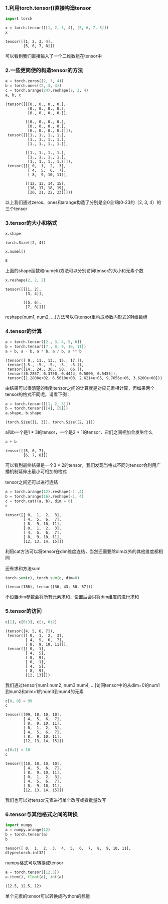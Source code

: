 ### 1.利用torch.tensor()直接构造tensor


```python
import torch

x = torch.tensor([[1, 2, 3, 4], [5, 6, 7, 8]])
x
```




    tensor([[1, 2, 3, 4],
            [5, 6, 7, 8]])



可以看到我们直接输入了一个二维数组在tensor中



### 2.一些更简便的构造tensor的方法


```python
a = torch.zeros((2, 3, 4))
b = torch.ones((2, 3, 4))
c = torch.arange(24).reshape(2, 3, 4)
a, b, c
```




    (tensor([[[0., 0., 0., 0.],
              [0., 0., 0., 0.],
              [0., 0., 0., 0.]],
     
             [[0., 0., 0., 0.],
              [0., 0., 0., 0.],
              [0., 0., 0., 0.]]]),
     tensor([[[1., 1., 1., 1.],
              [1., 1., 1., 1.],
              [1., 1., 1., 1.]],
     
             [[1., 1., 1., 1.],
              [1., 1., 1., 1.],
              [1., 1., 1., 1.]]]),
     tensor([[[ 0,  1,  2,  3],
              [ 4,  5,  6,  7],
              [ 8,  9, 10, 11]],
     
             [[12, 13, 14, 15],
              [16, 17, 18, 19],
              [20, 21, 22, 23]]]))



以上我们通过zeros、ones和arange构造了分别是全0全1和0-23的（2, 3, 4）的三个tensor

### 3.tensor的大小和格式


```python
x.shape
```




    torch.Size([2, 4])




```python
x.numel()
```




    8



上面的shape函数和numel()方法可以分别访问tensor的大小和元素个数


```python
x.reshape(2, 2, 2)
```




    tensor([[[1, 2],
             [3, 4]],
    
            [[5, 6],
             [7, 8]]])



reshape(num1, num2, ...)方法可以将tensor重构成参数内形式的N维数组


### 4.tensor的计算


```python
a = torch.tensor([2., 3, 4, 5, 6])
b = torch.tensor([7., 8, 9, 10, 11])
a + b, a - b, a * b, a / b, a ** b
```




    (tensor([ 9., 11., 13., 15., 17.]),
     tensor([-5., -5., -5., -5., -5.]),
     tensor([14., 24., 36., 50., 66.]),
     tensor([0.2857, 0.3750, 0.4444, 0.5000, 0.5455]),
     tensor([1.2800e+02, 6.5610e+03, 2.6214e+05, 9.7656e+06, 3.6280e+08]))



由结果可以很清楚的看到tensor之间的计算就是对应元素相计算，但如果两个tensor的格式不同呢，请看下例：


```python
a = torch.tensor([[1, 2, 3]])
b = torch.tensor([[4], [5]])
a.shape, b.shape
```




    (torch.Size([1, 3]), torch.Size([2, 1]))



a和b一个是1 * 3的tensor，一个是2 * 1的tensor，它们之间相加会发生什么


```python
a + b
```




    tensor([[5, 6, 7],
            [6, 7, 8]])



可以看到最终结果是一个3 * 2的tensor，我们发现当格式不同时tensor会利用广播机制延伸出最小可相加的格式

tensor之间还可以进行连结


```python
a = torch.arange(12).reshape(-1 ,4)
b = torch.arange(16).reshape(-1, 4)
c = torch.cat((a, b), dim = 0)
c
```




    tensor([[ 0,  1,  2,  3],
            [ 4,  5,  6,  7],
            [ 8,  9, 10, 11],
            [ 0,  1,  2,  3],
            [ 4,  5,  6,  7],
            [ 8,  9, 10, 11],
            [12, 13, 14, 15]])



利用cat方法可以将tensor在dim维度连结，当然还需要除dim以外的其他维度都相同

还有求和方法sum


```python
torch.sum(c), torch.sum(c, dim=0)
```




    (tensor(186), tensor([36, 43, 50, 57]))



不设置dim参数会将所有元素求和，设置后会只将dim维度的进行求和


### 5.tensor的访问


```python
c[1], c[0:3], c[:, 0:2]
```




    (tensor([4, 5, 6, 7]),
     tensor([[ 0,  1,  2,  3],
             [ 4,  5,  6,  7],
             [ 8,  9, 10, 11]]),
     tensor([[ 0,  1],
             [ 4,  5],
             [ 8,  9],
             [ 0,  1],
             [ 4,  5],
             [ 8,  9],
             [12, 13]]))



我们通过tensor[num1:num2, num3:num4, ...]访问tensor中的从dim=0的num1到num2和dim=1的num3到num4的元素


```python
c[0, 0] = 99
c
```




    tensor([[99, 10, 10, 10],
            [ 4,  5,  6,  7],
            [ 8,  9, 10, 11],
            [ 0,  1,  2,  3],
            [ 4,  5,  6,  7],
            [ 8,  9, 10, 11],
            [12, 13, 14, 15]])




```python
c[0:1] = 10
c
```




    tensor([[10, 10, 10, 10],
            [ 4,  5,  6,  7],
            [ 8,  9, 10, 11],
            [ 0,  1,  2,  3],
            [ 4,  5,  6,  7],
            [ 8,  9, 10, 11],
            [12, 13, 14, 15]])



我们也可以对tensor元素进行单个改写或者批量改写

### 6.tensor与其他格式之间的转换


```python
import numpy
a = numpy.arange(12)
b = torch.tensor(a)
b
```




    tensor([ 0,  1,  2,  3,  4,  5,  6,  7,  8,  9, 10, 11], dtype=torch.int32)



numpy格式可以转换成tensor


```python
a = torch.tensor([12.5])
a.item(), float(a), int(a)
```




    (12.5, 12.5, 12)



单个元素的tensor可以转换成Python的标量
